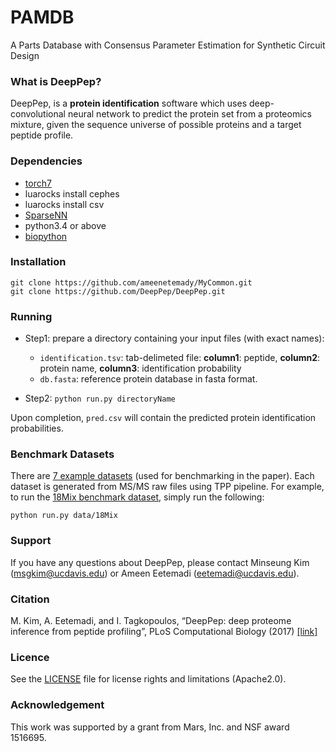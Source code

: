 # PAMDB
A Parts Database with Consensus Parameter Estimation for Synthetic Circuit Design

### What is DeepPep?

DeepPep, is a **protein identification** software which uses deep-convolutional neural network to predict the protein set from a proteomics mixture, given the sequence universe of possible proteins and a target peptide profile.

### Dependencies
* [torch7](http://torch.ch/docs/getting-started.html)
* luarocks install cephes
* luarocks install csv
* [SparseNN](https://github.com/ameenetemady/SparseNN/)
* python3.4 or above
* [biopython](http://biopython.org/wiki/Download)



### Installation
```
git clone https://github.com/ameenetemady/MyCommon.git
git clone https://github.com/DeepPep/DeepPep.git
```

### Running
* Step1: prepare a directory containing your input files (with exact names):

  * ```identification.tsv```: tab-delimeted file:  **column1**: peptide, **column2**: protein name, **column3**: identification probability
  * ```db.fasta```: reference protein database in fasta format.

* Step2: ```python run.py directoryName```

Upon completion, ```pred.csv``` will contain the predicted protein identification probabilities.

### Benchmark Datasets
There are [7 example datasets](https://github.com/DeepPep/public/tree/master/data) (used for benchmarking in the paper). Each dataset is generated from MS/MS raw files using TPP pipeline. For example, to run the [18Mix benchmark dataset](https://github.com/DeepPep/public/tree/master/data/18mix), simply run the following:

```
python run.py data/18Mix
```
### Support

If you have any questions about DeepPep, please contact Minseung Kim (msgkim@ucdavis.edu) or Ameen Eetemadi (eetemadi@ucdavis.edu).

### Citation
 M. Kim, A. Eetemadi, and I. Tagkopoulos, “DeepPep: deep proteome inference from peptide profiling”, PLoS Computational Biology (2017) [\[link\]](http://journals.plos.org/ploscompbiol/article?id=10.1371/journal.pcbi.1005661)

### Licence
See the [LICENSE](./LICENSE) file for license rights and limitations (Apache2.0).

### Acknowledgement
This work was supported by a grant from Mars, Inc. and NSF award 1516695.


